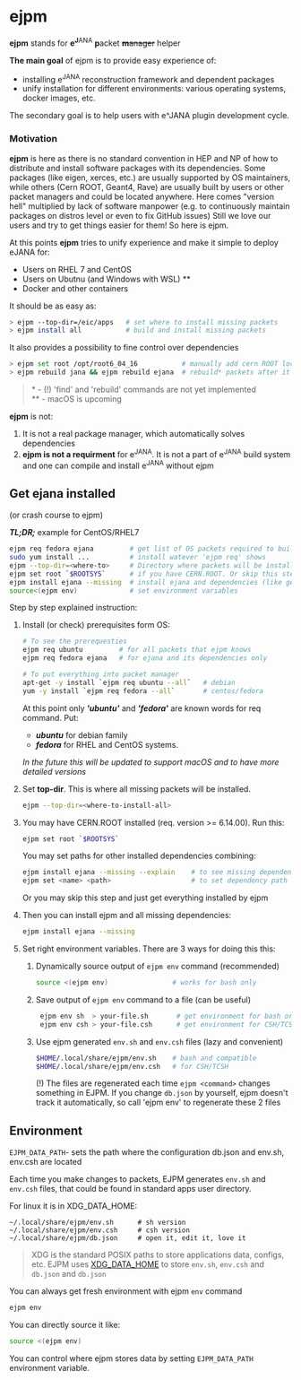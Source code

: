 # ejpm

**ejpm** stands for **e**<sup>**J**ANA</sup> **p**acket ~~**m**anager~~ helper

**The main goal** of ejpm is to provide easy experience of:

* installing e<sup>JANA</sup> reconstruction framework and dependent packages
* unify installation for different environments: various operating systems, docker images, etc. 

The secondary goal is to help users with e^JANA plugin development cycle.



### Motivation

**ejpm** is here as there is no standard convention in HEP and NP of how to distribute and install software packages 
with its dependencies. Some packages (like eigen, xerces, etc.) are usually supported by 
OS maintainers, while others (Cern ROOT, Geant4, Rave) are usually built by users or 
other packet managers and could be located anywhere. Here comes "version hell" multiplied by lack of software manpower 
(e.g. to continuously maintain packages on distros level or even to fix GitHub issues) 
Still we love our users and try to get things easier for them!
So here is ejpm.


At this points **ejpm** tries to unify experience and make it simple to deploy eJANA for:

- Users on RHEL 7 and CentOS
- Users on Ubutnu (and Windows with WSL) \*\*
- Docker and other containers


It should be as easy as:

```bash
> ejpm --top-dir=/eic/apps   # set where to install missing packets
> ejpm install all           # build and install missing packets
```

It also provides a possibility to fine control over dependencies

```bash
> ejpm set root /opt/root6_04_16           # manually add cern ROOT location to use
> ejpm rebuild jana && ejpm rebuild ejana  # rebuild* packets after it 
```

> \* - (!) 'find' and 'rebuild' commands are not yet implemented  
> \*\* -  macOS is upcoming


**ejpm** is not: 

1. It is not a real package manager, which automatically solves dependencies
2. **ejpm is not a requirment** for e<sup>JANA</sup>. It is not a part of e<sup>JANA</sup> 
    build system and one can compile and install e<sup>JANA</sup> without ejpm   


## Get ejana installed

(or crash course to ejpm)

***TL;DR;*** example for CentOS/RHEL7
```bash
ejpm req fedora ejana         # get list of OS packets required to build jana and deps
sudo yum install ...          # install watever 'ejpm req' shows
ejpm --top-dir=<where-to>     # Directory where packets will be installed
ejpm set root `$ROOTSYS`      # if you have CERN.ROOT. Or skip this step
ejpm install ejana --missing  # install ejana and dependencies (like genfit, jana and rave)
source<(ejpm env)             # set environment variables
```


Step by step explained instruction:

1. Install (or check) prerequisites form OS:

    ```bash
    # To see the prerequesties
    ejpm req ubuntu         # for all packets that ejpm knows
    ejpm req fedora ejana   # for ejana and its dependencies only
    
    # To put everything into packet manager 
    apt-get -y install `ejpm req ubuntu --all`   # debian
    yum -y install `ejpm req fedora --all`       # centos/fedora    
    ```
    
   
    At this point only ***'ubuntu'*** and ***'fedora'*** are known words for req command. Put: 
    * ***ubuntu*** for debian family 
    * ***fedora*** for RHEL and CentOS systems.

    *In the future this will be updated to support macOS and to have more detailed versions*

2. Set <b><blue>top-dir</blue></b>. This is where all missing packets will be installed.   

    ```bash
    ejpm --top-dir=<where-to-install-all>
    ```
   
3. You may have CERN.ROOT installed (req. version >= 6.14.00). Run this:
    ```bash
    ejpm set root `$ROOTSYS` 
    ```
   
   You may set paths for other installed dependencies combining:  
   ```bash
   ejpm install ejana --missing --explain    # to see missing dependencies
   ejpm set <name> <path>                    # to set dependency path
   ```
   
   Or you may skip this step and just get everything installed by ejpm
   
4. Then you can install ejpm and all missing dependencies:

    ```bash
    ejpm install ejana --missing
    ```

5. Set right environment variables. There are 3 ways for doing this this: 
    
    1. Dynamically source output of ```ejpm env``` command (recommended)
    
        ```bash        
        source <(ejpm env)                # works for bash only
        ```
    2. Save output of ```ejpm env``` command to a file (can be useful)
    
        ```bash
         ejpm env sh  > your-file.sh       # get environment for bash or compatible shells
         ejpm env csh > your-file.csh      # get environment for CSH/TCSH
        ```
    3. Use ejpm generated ```env.sh``` and ```env.csh``` files (lazy and convenient)
    
        ```bash        
        $HOME/.local/share/ejpm/env.sh    # bash and compatible
        $HOME/.local/share/ejpm/env.csh   # for CSH/TCSH
        ```
        (!) The files are regenerated each time ```ejpm <command>``` changes something in EJPM.
        If you change ```db.json``` by yourself, ejpm doesn't track it automatically, so call 'ejpm env'
        to regenerate these 2 files
    

## Environment

 ```EJPM_DATA_PATH```- sets the path where the configuration db.json and env.sh, env.csh are located


Each time you make changes to packets, 
EJPM generates `env.sh` and `env.csh` files, 
that could be found in standard apps user directory.

For linux it is in XDG_DATA_HOME:

```
~/.local/share/ejpm/env.sh      # sh version
~/.local/share/ejpm/env.csh     # csh version
~/.local/share/ejpm/db.json     # open it, edit it, love it
```

> XDG is the standard POSIX paths to store applications data, configs, etc. 
EJPM uses [XDG_DATA_HOME](https://wiki.archlinux.org/index.php/XDG_Base_Directory#Specification)
to store `env.sh`, `env.csh` and `db.json` and ```db.json```

You can always get fresh environment with ejpm ```env``` command 
```bash
ejpm env
```

You can directly source it like:
```bash
source <(ejpm env)
```

You can control where ejpm stores data by setting ```EJPM_DATA_PATH``` environment variable.


<br><br>

